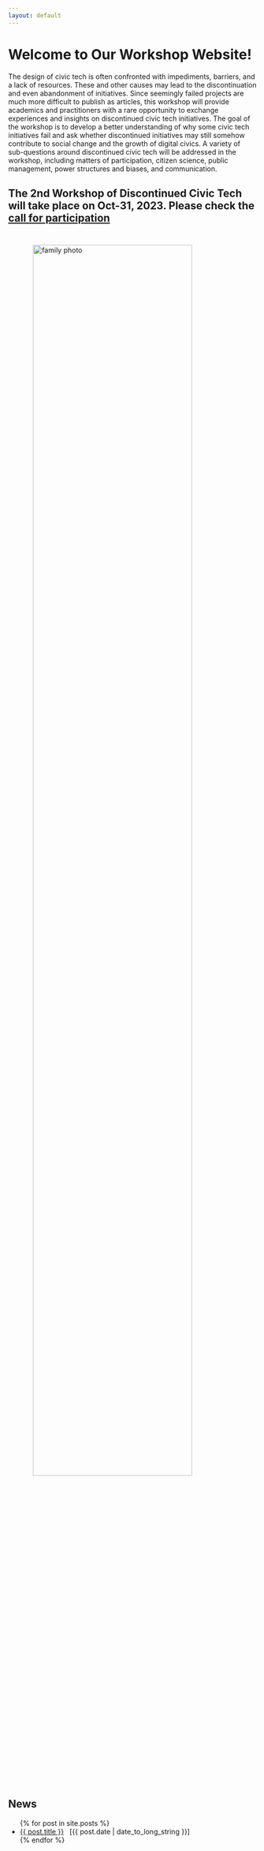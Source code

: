 ```yaml
---
layout: default
---
```


# Welcome to Our Workshop Website!

The design of civic tech is often confronted with impediments, barriers, and a lack of resources. These and other causes may lead to the discontinuation and even abandonment of initiatives. Since seemingly failed projects are much more difficult to publish as articles, this workshop will provide academics and practitioners with a rare opportunity to exchange experiences and insights on discontinued civic tech initiatives. The goal of the workshop is to develop a better understanding of why some civic tech initiatives fail and ask whether discontinued initiatives may still somehow contribute to social change and the growth of digital civics. A variety of sub-questions around discontinued civic tech will be addressed in the workshop, including matters of participation, citizen science, public management, power structures and biases, and communication. 

## The 2nd Workshop of Discontinued Civic Tech will take place on Oct-31, 2023. Please check the <a href="./call">call for participation</a>

<img src="./assets/img/familyphoto.png" style="width:80%;margin-top:3em;display:block;margin-left:auto;margin-right:auto" alt="family photo">


## News

<ul>
  {% for post in site.posts %}
    <li>
      <a href="{{ post.url }}">{{ post.title }}</a>&nbsp;&nbsp; [{{ post.date | date_to_long_string }}]  
    </li>
  {% endfor %}
</ul>






